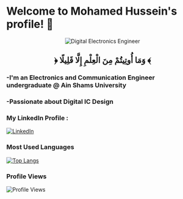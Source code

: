 # Welcome to Mohamed Hussein's profile! 👋

<div align="center">
  <img src="https://github.com/MohamedHussein27/My_Profile/blob/main/readme_image.gif" alt="Digital Electronics Engineer">
</div>

<h2 align="center">
                                                                                                                                                                                                                                                                                   ﴿ وَمَا أُوتِيتُمْ مِنَ الْعِلْمِ إِلَّا قَلِيلًا ﴾
</h2>

### -I'm an Electronics and Communication Engineer undergraduate @ Ain Shams University
### -Passionate about Digital IC Design

### My LinkedIn Profile :
[![LinkedIn](https://img.shields.io/badge/-Mohamed%20Hussein-blue?style=flat&logo=Linkedin&logoColor=white)](https://www.linkedin.com/in/mohamed-hussein-274337231)



### Most Used Languages
[![Top Langs](https://github-readme-stats.vercel.app/api/top-langs/?username=MohamedHussein27&layout=compact)](https://github.com/anuraghazra/github-readme-stats)

### Profile Views
![Profile Views](https://visitor-badge.laobi.icu/badge?page_id=MohamedHussein27.MohamedHussein27)
